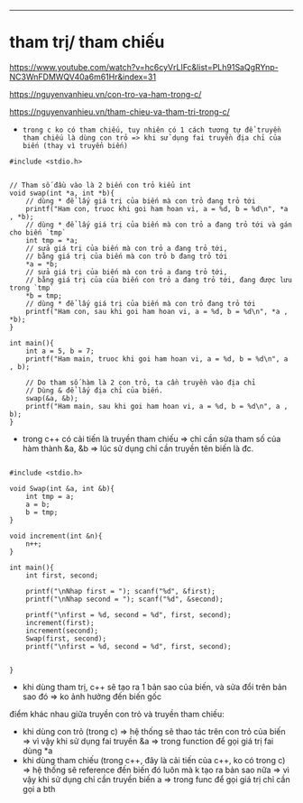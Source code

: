 
---------------------
# tham trị/ tham chiếu
https://www.youtube.com/watch?v=hc6cyVrLIFc&list=PLh91SaQgRYnp-NC3WnFDMWQV40a6m61Hr&index=31

https://nguyenvanhieu.vn/con-tro-va-ham-trong-c/

https://nguyenvanhieu.vn/tham-chieu-va-tham-tri-trong-c/

- `trong c ko có tham chiếu, tuy nhiên có 1 cách tương tự để truyền tham chiếu là dùng con trỏ => khi sử dụng fai truyền địa chỉ của biến (thay vì truyển biến)`

```
#include <stdio.h>
 
 
// Tham số đầu vào là 2 biến con trỏ kiểu int
void swap(int *a, int *b){
    // dùng * để lấy giá trị của biến mà con trỏ đang trỏ tới
    printf("Ham con, truoc khi goi ham hoan vi, a = %d, b = %d\n", *a , *b);
    // dùng * để lấy giá trị của biến mà con trỏ a đang trỏ tới và gán cho biến `tmp`
    int tmp = *a; 
    // sửa giá trị của biến mà con trỏ a đang trỏ tới,
    // bằng giá trị của biến mà con trỏ b đang trỏ tới
    *a = *b; 
    // sửa giá trị của biến mà con trỏ a đang trỏ tới,
    // bằng giá trị của của biến con trỏ a đang trỏ tới, đang được lưu trong `tmp`
    *b = tmp;
    // dùng * để lấy giá trị của biến mà con trỏ đang trỏ tới
    printf("Ham con, sau khi goi ham hoan vi, a = %d, b = %d\n", *a , *b);
}
 
int main(){
    int a = 5, b = 7;
    printf("Ham main, truoc khi goi ham hoan vi, a = %d, b = %d\n", a , b);
    
    // Do tham số hàm là 2 con trỏ, ta cần truyền vào địa chỉ
    // Dùng & để lấy địa chỉ của biến.
    swap(&a, &b);
    printf("Ham main, sau khi goi ham hoan vi, a = %d, b = %d\n", a , b);
}
```

- trong c++ có cải tiến là truyền tham chiếu => chỉ cần sửa tham số của hàm thành &a, &b => lúc sử dụng chỉ cần truyền tên biến là đc.

```

#include <stdio.h>
 
void Swap(int &a, int &b){
    int tmp = a;
    a = b;
    b = tmp;
}
 
void increment(int &n){
    n++;
}
 
int main(){
    int first, second;
 
    printf("\nNhap first = "); scanf("%d", &first);
    printf("\nNhap second = "); scanf("%d", &second);
 
    printf("\nfirst = %d, second = %d", first, second);
    increment(first);
    increment(second);
    Swap(first, second);
    printf("\nfirst = %d, second = %d", first, second);
 
 
}
```


- khi dùng tham trị, c++ sẽ tạo ra 1 bản sao của biến, và sửa đổi trên bản sao đó => ko ảnh hưởng đến biến gốc

điểm khác nhau giữa truyền con trỏ và truyền tham chiếu:
- khi dùng con trỏ (trong c) => hệ thống sẽ thao tác trên con trỏ của biến => vì vậy khi sử dụng fai truyền &a => trong function để gọi giá trị fai dùng *a
- khi dùng tham chiếu (trong c++, đây là cải tiến của c++, ko có trong c) => hệ thống sẽ reference đến biến đó luôn mà k tạo ra bản sao nữa => vì vậy khi sử dụng chỉ cần truyền biến a => trong func để gọi giá trị chỉ cần gọi a bth 


